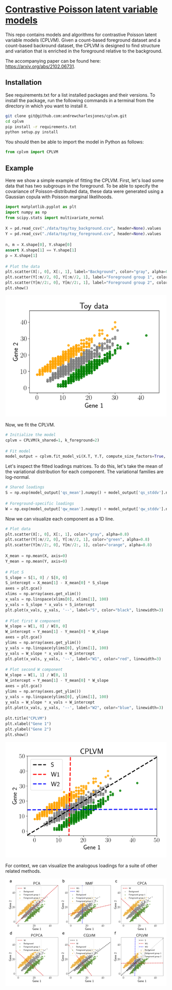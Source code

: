 # [Contrastive Poisson latent variable models](https://arxiv.org/abs/2102.06731)

This repo contains models and algorithms for contrastive Poisson latent variable models (CPLVM). Given a count-based foreground dataset and a count-based backround dataset, the CPLVM is designed to find structure and variation that is enriched in the foreground relative to the background.

The accompanying paper can be found here: https://arxiv.org/abs/2102.06731.

## Installation

See requirements.txt for a list installed packages and their versions. To install the package, run the following commands in a terminal from the directory in which you want to install it.
```bash
git clone git@github.com:andrewcharlesjones/cplvm.git
cd cplvm
pip install -r requirements.txt
python setup.py install
```

You should then be able to import the model in Python as follows:
```python
from cplvm import CPLVM
```
## Example

Here we show a simple example of fitting the CPLVM. First, let's load some data that has two subgroups in the foreground. To be able to specify the covariance of Poisson-distributed data, these data were generated using a Gaussian copula with Poisson marginal likelihoods.

```python
import matplotlib.pyplot as plt
import numpy as np
from scipy.stats import multivariate_normal

X = pd.read_csv("./data/toy/toy_background.csv", header=None).values
Y = pd.read_csv("./data/toy/toy_foreground.csv", header=None).values

n, m = X.shape[0], Y.shape[0]
assert X.shape[1] == Y.shape[1]
p = X.shape[1]

# Plot the data
plt.scatter(X[:, 0], X[:, 1], label="Background", color="gray", alpha=0.4)
plt.scatter(Y[:m//2, 0], Y[:m//2, 1], label="Foreground group 1", color="green", alpha=0.4)
plt.scatter(Y[m//2:, 0], Y[m//2:, 1], label="Foreground group 2", color="orange", alpha=0.4)
plt.show()
```

<p align="center">
	<img src="./experiments/simulation_experiments/toy_example/out/toy_data.png" />
</p>

Now, we fit the CPLVM.

```python
# Initialize the model
cplvm = CPLVM(k_shared=1, k_foreground=2)

# Fit model
model_output = cplvm.fit_model_vi(X.T, Y.T, compute_size_factors=True, is_H0=False, offset_term=False)
```

Let's inspect the fitted loadings matrices. To do this, let's take the mean of the variational distribution for each component. The variational families are log-normal.

```python
# Shared loadings
S = np.exp(model_output['qs_mean'].numpy() + model_output['qs_stddv'].numpy()**2)

# Foreground-specific loadings
W = np.exp(model_output['qw_mean'].numpy() + model_output['qw_stddv'].numpy()**2)
```

Now we can visualize each component as a 1D line.

```python
# Plot data
plt.scatter(X[:, 0], X[:, 1], color="gray", alpha=0.8)
plt.scatter(Y[:m//2, 0], Y[:m//2, 1], color="green", alpha=0.8)
plt.scatter(Y[m//2:, 0], Y[m//2:, 1], color="orange", alpha=0.8)

X_mean = np.mean(X, axis=0)
Y_mean = np.mean(Y, axis=0)

# Plot S
S_slope = S[1, 0] / S[0, 0]
S_intercept = X_mean[1] - X_mean[0] * S_slope
axes = plt.gca()
xlims = np.array(axes.get_xlim())
x_vals = np.linspace(xlims[0], xlims[1], 100)
y_vals = S_slope * x_vals + S_intercept
plt.plot(x_vals, y_vals, '--', label="S", color="black", linewidth=3)

# Plot first W component
W_slope = W[1, 0] / W[0, 0]
W_intercept = Y_mean[1] - Y_mean[0] * W_slope
axes = plt.gca()
ylims = np.array(axes.get_ylim())
y_vals = np.linspace(ylims[0], ylims[1], 100)
y_vals = W_slope * x_vals + W_intercept
plt.plot(x_vals, y_vals, '--', label="W1", color="red", linewidth=3)

# Plot second W component
W_slope = W[1, 1] / W[0, 1]
W_intercept = Y_mean[1] - Y_mean[0] * W_slope
axes = plt.gca()
ylims = np.array(axes.get_ylim())
y_vals = np.linspace(ylims[0], ylims[1], 100)
y_vals = W_slope * x_vals + W_intercept
plt.plot(x_vals, y_vals, '--', label="W2", color="blue", linewidth=3)

plt.title("CPLVM")
plt.xlabel("Gene 1")
plt.ylabel("Gene 2")
plt.show()
```

<p align="center">
	<img src="./experiments/simulation_experiments/toy_example/out/cplvm_toy.png" />
</p>

For context, we can visualize the analogous loadings for a suite of other related methods.

<p align="center">
	<img src="./experiments/simulation_experiments/toy_example/out/toy_example.png" />
</p>










